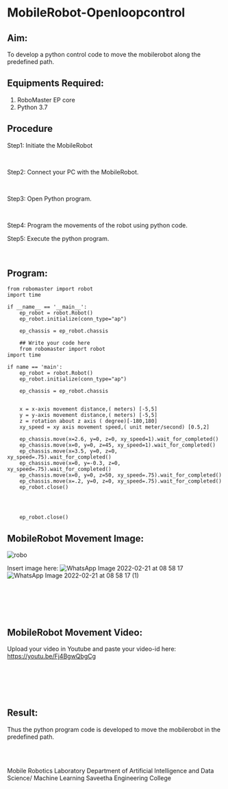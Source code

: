 # MobileRobot-Openloopcontrol
## Aim:

To develop a python control code to move the mobilerobot along the predefined path.

## Equipments Required:
1. RoboMaster EP core
2. Python 3.7

## Procedure

Step1:
Initiate the MobileRobot

<br/>

Step2:
Connect your PC with the MobileRobot.

<br/>

Step3:
Open Python program.



<br/>

Step4:
Program the movements of the robot using python code.
<br/>

Step5:
Execute the python program.



<br/>

## Program:
```
from robomaster import robot
import time

if __name__ == '__main__':
    ep_robot = robot.Robot()
    ep_robot.initialize(conn_type="ap")

    ep_chassis = ep_robot.chassis

    ## Write your code here
    from robomaster import robot
import time

if name == 'main':
    ep_robot = robot.Robot()
    ep_robot.initialize(conn_type="ap")

    ep_chassis = ep_robot.chassis

   
    x = x-axis movement distance,( meters) [-5,5]
    y = y-axis movement distance,( meters) [-5,5]
    z = rotation about z axis ( degree)[-180,180]
    xy_speed = xy axis movement speed,( unit meter/second) [0.5,2]
   
    ep_chassis.move(x=2.6, y=0, z=0, xy_speed=1).wait_for_completed()
    ep_chassis.move(x=0, y=0, z=45, xy_speed=1).wait_for_completed()
    ep_chassis.move(x=3.5, y=0, z=0, xy_speed=.75).wait_for_completed()
    ep_chassis.move(x=0, y=-0.3, z=0, xy_speed=.75).wait_for_completed()
    ep_chassis.move(x=0, y=0, z=50, xy_speed=.75).wait_for_completed()
    ep_chassis.move(x=.2, y=0, z=0, xy_speed=.75).wait_for_completed()
    ep_robot.close()



    
    ep_robot.close()
   ```
## MobileRobot Movement Image:

![robo](./img/robomaster.png)

Insert image here:
![WhatsApp Image 2022-02-21 at 08 58 17](https://user-images.githubusercontent.com/94810884/154876770-c258ceb5-73e3-4ddd-aa31-f837c4f45ca2.jpeg)
![WhatsApp Image 2022-02-21 at 08 58 17 (1)](https://user-images.githubusercontent.com/94810884/154876843-7371bbd3-8db1-4fb1-ad61-f2d0e13e4ead.jpeg)




<br/>
<br/>
<br/>
<br/>

## MobileRobot Movement Video:

Upload your video in Youtube and paste your video-id here: https://youtu.be/Fj4BgwQbgCg

<br/>
<br/>
<br/>
<br/>

## Result:
Thus the python program code is developed to move the mobilerobot in the predefined path.


<br/>
<br/>

Mobile Robotics Laboratory
Department of Artificial Intelligence and Data Science/ Machine Learning
Saveetha Engineering College



